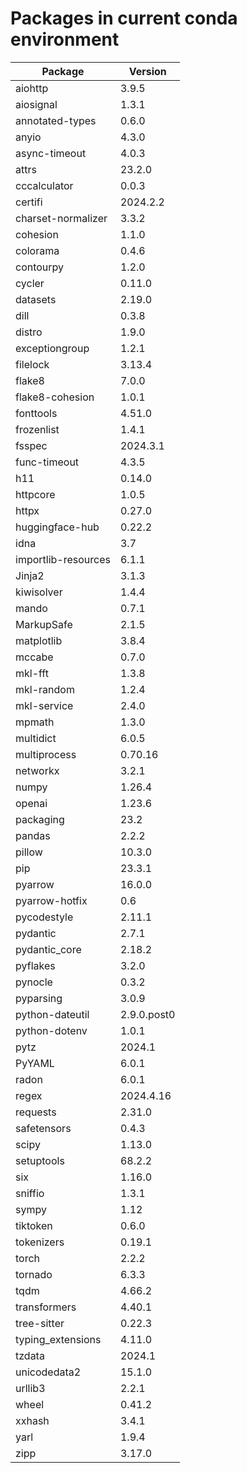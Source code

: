 # Packages in current conda environment

| Package             | Version    |
| ------------------- | ---------- |
| aiohttp             | 3.9.5      |
| aiosignal           | 1.3.1      |
| annotated-types     | 0.6.0      |
| anyio               | 4.3.0      |
| async-timeout       | 4.0.3      |
| attrs               | 23.2.0     |
| cccalculator        | 0.0.3      |
| certifi             | 2024.2.2   |
| charset-normalizer  | 3.3.2      |
| cohesion            | 1.1.0      |
| colorama            | 0.4.6      |
| contourpy           | 1.2.0      |
| cycler              | 0.11.0     |
| datasets            | 2.19.0     |
| dill                | 0.3.8      |
| distro              | 1.9.0      |
| exceptiongroup      | 1.2.1      |
| filelock            | 3.13.4     |
| flake8              | 7.0.0      |
| flake8-cohesion     | 1.0.1      |
| fonttools           | 4.51.0     |
| frozenlist          | 1.4.1      |
| fsspec              | 2024.3.1   |
| func-timeout        | 4.3.5      |
| h11                 | 0.14.0     |
| httpcore            | 1.0.5      |
| httpx               | 0.27.0     |
| huggingface-hub     | 0.22.2     |
| idna                | 3.7        |
| importlib-resources | 6.1.1      |
| Jinja2              | 3.1.3      |
| kiwisolver          | 1.4.4      |
| mando               | 0.7.1      |
| MarkupSafe          | 2.1.5      |
| matplotlib          | 3.8.4      |
| mccabe              | 0.7.0      |
| mkl-fft             | 1.3.8      |
| mkl-random          | 1.2.4      |
| mkl-service         | 2.4.0      |
| mpmath              | 1.3.0      |
| multidict           | 6.0.5      |
| multiprocess        | 0.70.16    |
| networkx            | 3.2.1      |
| numpy               | 1.26.4     |
| openai              | 1.23.6     |
| packaging           | 23.2       |
| pandas              | 2.2.2      |
| pillow              | 10.3.0     |
| pip                 | 23.3.1     |
| pyarrow             | 16.0.0     |
| pyarrow-hotfix      | 0.6        |
| pycodestyle         | 2.11.1     |
| pydantic            | 2.7.1      |
| pydantic_core       | 2.18.2     |
| pyflakes            | 3.2.0      |
| pynocle             | 0.3.2      |
| pyparsing           | 3.0.9      |
| python-dateutil     | 2.9.0.post0|
| python-dotenv       | 1.0.1      |
| pytz                | 2024.1     |
| PyYAML              | 6.0.1      |
| radon               | 6.0.1      |
| regex               | 2024.4.16  |
| requests            | 2.31.0     |
| safetensors         | 0.4.3      |
| scipy               | 1.13.0     |
| setuptools          | 68.2.2     |
| six                 | 1.16.0     |
| sniffio             | 1.3.1      |
| sympy               | 1.12       |
| tiktoken            | 0.6.0      |
| tokenizers          | 0.19.1     |
| torch               | 2.2.2      |
| tornado             | 6.3.3      |
| tqdm                | 4.66.2     |
| transformers        | 4.40.1     |
| tree-sitter         | 0.22.3     |
| typing_extensions   | 4.11.0     |
| tzdata              | 2024.1     |
| unicodedata2        | 15.1.0     |
| urllib3             | 2.2.1      |
| wheel               | 0.41.2     |
| xxhash              | 3.4.1      |
| yarl                | 1.9.4      |
| zipp                | 3.17.0     |
